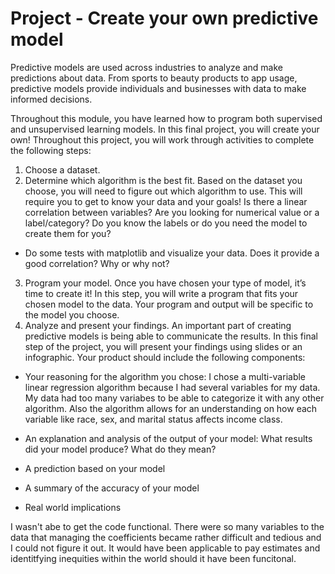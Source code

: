 # Project - Create your own predictive model

Predictive models are used across industries to analyze and make predictions about data. From sports to beauty products to app usage, predictive models provide individuals and businesses with data to make informed decisions.

Throughout this module, you have learned how to program both supervised and unsupervised learning models. In this final project, you will create your own! Throughout this project, you will work through activities to complete the following steps:

1. Choose a dataset.
2. Determine which algorithm is the best fit. Based on the dataset you choose, you will need to figure out which algorithm to use. This will require you to get to know your data and your goals! Is there a linear correlation between variables? Are you looking for numerical value or a label/category? Do you know the labels or do you need the model to create them for you?
- Do some tests with matplotlib and visualize your data.  Does it provide a good correlation?  Why or why not?
3. Program your model. Once you have chosen your type of model, it’s time to create it! In this step, you will write a program that fits your chosen model to the data. Your program and output will be specific to the model you choose.  
4. Analyze and present your findings. An important part of creating predictive models is being able to communicate the results. In this final step of the project, you will present your findings using slides or an infographic. Your product should include the following components:

- Your reasoning for the algorithm you chose:
 I chose a multi-variable linear regression algorithm because I had several variables for my data. My data had too many variabes to be able to categorize it with any other algorithm. Also the algorithm allows for an understanding on how each variable like race, sex, and marital status affects income class. 

- An explanation and analysis of the output of your model: What results did your model produce? What do they mean?

- A prediction based on your model

- A summary of the accuracy of your model

- Real world implications

I wasn't abe to get the code functional. There were so many variables to the data that managing the coefficients became rather difficult and tedious and I could not figure it out. It would have been applicable to pay estimates and identitfying inequities within the world should it have been funcitonal. 